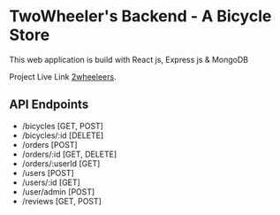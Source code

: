 # TwoWheeler's Backend - A Bicycle Store

This web application is build with React js, Express js & MongoDB


Project Live Link [2wheeleers](https://twowheelers.web.app/).

## API Endpoints

- /bicycles [GET, POST]
- /bicycles/:id [DELETE]
- /orders [POST]
- /orders/:id [GET, DELETE]
- /orders/:userId [GET]
- /users [POST]
- /users/:id [GET]
- /user/admin [POST]
- /reviews [GET, POST]